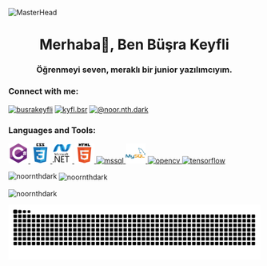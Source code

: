![MasterHead](https://user-images.githubusercontent.com/95478989/198955082-6e78ebb5-e1e4-49f9-8d32-6e5af3984dcd.gif)
<h1 align="center">Merhaba👋, Ben Büşra Keyfli</h1>
<h3 align="center">Öğrenmeyi seven, meraklı bir junior yazılımcıyım.</h3>

<h3 align="left">Connect with me:</h3>
<p align="left">
<a href="https://linkedin.com/in/busrakeyfli" target="blank"><img align="center" src="https://raw.githubusercontent.com/rahuldkjain/github-profile-readme-generator/master/src/images/icons/Social/linked-in-alt.svg" alt="busrakeyfli" height="30" width="40" /></a>
<a href="https://instagram.com/noor.nth.dark" target="blank"><img align="center" src="https://raw.githubusercontent.com/rahuldkjain/github-profile-readme-generator/master/src/images/icons/Social/instagram.svg" alt="kyfl.bsr" height="30" width="40" /></a>
<a href="https://medium.com/@noor.nth.dark" target="blank"><img align="center" src="https://raw.githubusercontent.com/rahuldkjain/github-profile-readme-generator/master/src/images/icons/Social/medium.svg" alt="@noor.nth.dark" height="30" width="40" /></a>
</p>

<h3 align="left">Languages and Tools:</h3>
<p align="left"> <a href="https://www.w3schools.com/cs/" target="_blank" rel="noreferrer"> <img src="https://raw.githubusercontent.com/devicons/devicon/master/icons/csharp/csharp-original.svg" alt="csharp" width="40" height="40"/> </a> <a href="https://www.w3schools.com/css/" target="_blank" rel="noreferrer"> <img src="https://raw.githubusercontent.com/devicons/devicon/master/icons/css3/css3-original-wordmark.svg" alt="css3" width="40" height="40"/> </a> <a href="https://dotnet.microsoft.com/" target="_blank" rel="noreferrer"> <img src="https://raw.githubusercontent.com/devicons/devicon/master/icons/dot-net/dot-net-original-wordmark.svg" alt="dotnet" width="40" height="40"/> </a> <a href="https://www.w3.org/html/" target="_blank" rel="noreferrer"> <img src="https://raw.githubusercontent.com/devicons/devicon/master/icons/html5/html5-original-wordmark.svg" alt="html5" width="40" 
                                                                                                                                                                                        height="40"/> </a> <a href="https://www.microsoft.com/en-us/sql-server" target="_blank" rel="noreferrer"> <img src="https://www.svgrepo.com/show/303229/microsoft-sql-server-logo.svg" alt="mssql" width="40" height="40"/> </a> <a href="https://www.mysql.com/" target="_blank" rel="noreferrer"> <img src="https://raw.githubusercontent.com/devicons/devicon/master/icons/mysql/mysql-original-wordmark.svg" alt="mysql" width="40" height="40"/> </a> <a href="https://opencv.org/" target="_blank" rel="noreferrer"> <img src="https://www.vectorlogo.zone/logos/opencv/opencv-icon.svg" alt="opencv" width="40" height="40"/> </a> <a href="https://www.tensorflow.org" target="_blank" rel="noreferrer"> <img src="https://www.vectorlogo.zone/logos/tensorflow/tensorflow-icon.svg" alt="tensorflow" width="40" height="40"/> </a> </p>

<p><img align="left" src="https://github-readme-stats.vercel.app/api/top-langs?username=noornthdark&show_icons=true&locale=en&layout=compact" alt="noornthdark" /></p>

<p>&nbsp;<img align="center" src="https://github-readme-stats.vercel.app/api?username=noornthdark&show_icons=true&locale=en" alt="noornthdark" /></p>

<p><img align="center" src="https://github-readme-streak-stats.herokuapp.com/?user=noornthdark&" alt="noornthdark" /></p>


  <picture>
  <source media="(prefers-color-scheme: dark)" srcset="https://raw.githubusercontent.com/noornthdark/noornthdark/output/github-contribution-grid-snake-dark.svg">
  <source media="(prefers-color-scheme: light)" srcset="https://raw.githubusercontent.com/noornthdark/noornthdark/output/github-contribution-grid-snake.svg">
  <img alt="github contribution grid snake animation" src="https://raw.githubusercontent.com/noornthdark/noornthdark/output/github-contribution-grid-snake.svg">
</picture>    

